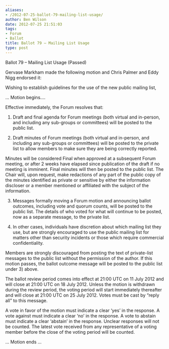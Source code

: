 ```yaml
---
aliases:
- /2012-07-25-ballot-79-mailing-list-usage/
author: Ben Wilson
date: 2012-07-25 21:51:03
tags:
- Forum
- Ballot
title: Ballot 79 – Mailing List Usage
type: post
---
```


Ballot 79 – Mailing List Usage (Passed)

Gervase Markham made the following motion and Chris Palmer and Eddy Nigg endorsed it:

Wishing to establish guidelines for the use of the new public mailing list,

… Motion begins….

Effective immediately, the Forum resolves that:

1. Draft and final agenda for Forum meetings (both virtual and in-person, and including any sub-groups or committees) will be posted to the public list.

1. Draft minutes of Forum meetings (both virtual and in-person, and including any sub-groups or committees) will be posted to the private list to allow members to make sure they are being correctly reported.

Minutes will be considered Final when approved at a subsequent Forum meeting, or after 2 weeks have elapsed since publication of the draft if no meeting is imminent. Final minutes will then be posted to the public list. The Chair will, upon request, make redactions of any part of the public copy of the minutes identified as private or sensitive by either the information discloser or a member mentioned or affiliated with the subject of the information.

3. Messages formally moving a Forum motion and announcing ballot outcomes, including vote and quorum counts, will be posted to the public list. The details of who voted for what will continue to be posted, now as a separate message, to the private list.

1. In other cases, individuals have discretion about which mailing list they use, but are strongly encouraged to use the public mailing list for matters other than security incidents or those which require commercial confidentiality.

Members are strongly discouraged from posting the text of private-list messages to the public list without the permission of the author. If this motion passes, the ballot outcome message will be posted to the public list under 3) above.

The ballot review period comes into effect at 21:00 UTC on 11 July 2012 and will close at 21:00 UTC on 18 July 2012. Unless the motion is withdrawn during the review period, the voting period will start immediately thereafter and will close at 21:00 UTC on 25 July 2012. Votes must be cast by “reply all” to this message.

A vote in favor of the motion must indicate a clear ‘yes’ in the response. A vote against must indicate a clear ‘no’ in the response. A vote to abstain must indicate a clear ‘abstain’ in the response. Unclear responses will not be counted. The latest vote received from any representative of a voting member before the close of the voting period will be counted.

… Motion ends …